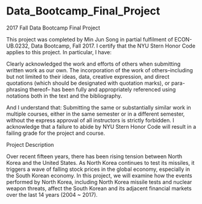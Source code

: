 # Data_Bootcamp_Final_Project

2017 Fall Data Bootcamp Final Project

This project was completed by Min Jun Song in partial fulfilment of ECON-UB.0232,
Data Bootcamp, Fall 2017. I certify that the NYU Stern Honor Code applies to this project. In
particular, I have:

Clearly acknowledged the work and efforts of others when submitting written work as our own.
The incorporation of the work of others–including but not limited to their ideas, data, creative
expression, and direct quotations (which should be designated with quotation marks), or para-
phrasing thereof– has been fully and appropriately referenced using notations both in the text
and the bibliography.

And I understand that:
Submitting the same or substantially similar work in multiple courses, either in the same semester
or in a different semester, without the express approval of all instructors is strictly forbidden.
I acknowledge that a failure to abide by NYU Stern Honor Code will result in a failing grade for
the project and course.


Project Description

Over recent fifteen years, there has been rising tension between North Korea and the United States. As North Korea continues to test its missiles, it triggers a wave of falling stock prices in the global economy, especially in the South Korean economy. In this project, we will examine how the events performed by North Korea, including North Korea missile tests and nuclear weapon threats, affect the South Korean and its adjacent financial markets over the last 14 years (2004 ~ 2017). 
